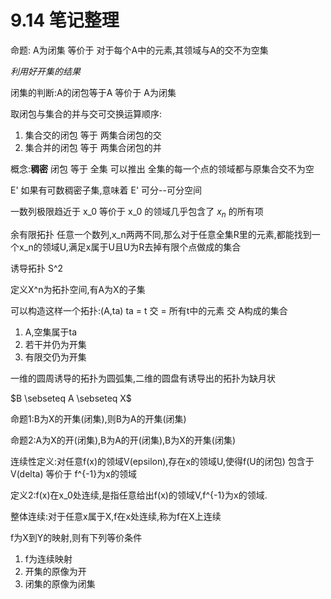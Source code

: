 # 9.14 笔记整理

命题: A为闭集 等价于 对于每个A中的元素,其领域与A的交不为空集

*利用好开集的结果* 

闭集的判断:A的闭包等于A 等价于 A为闭集

取闭包与集合的并与交可交换运算顺序:
1. 集合交的闭包 等于 两集合闭包的交
2. 集合并的闭包 等于 两集合闭包的并

概念:**稠密** 闭包 等于 全集
可以推出 全集的每一个点的领域都与原集合交不为空

E' 如果有可数稠密子集,意味着 E' 可分--可分空间

一数列极限趋近于 x_0 等价于 x_0 的领域几乎包含了 ${x_n}$ 的所有项

余有限拓扑 任意一个数列,x_n两两不同,那么对于任意全集R里的元素,都能找到一个x_n的领域U,满足x属于U且U为R去掉有限个点做成的集合

诱导拓扑 S^2

定义X^n为拓扑空间,有A为X的子集

可以构造这样一个拓扑:(A,ta) ta = t 交 = 所有t中的元素 交 A构成的集合

1. A,空集属于ta
2. 若干并仍为开集
3. 有限交仍为开集

一维的圆周诱导的拓扑为圆弧集,二维的圆盘有诱导出的拓扑为缺月状

$B \sebseteq A \sebseteq X$

命题1:B为X的开集(闭集),则B为A的开集(闭集)

命题2:A为X的开(闭集),B为A的开(闭集),B为X的开集(闭集)

连续性定义:对任意f(x)的领域V(epsilon),存在x的领域U,使得f(U的闭包) 包含于 V(delta) 等价于 f^{-1}为x的领域

定义2:f(x)在x_0处连续,是指任意给出f(x)的领域V,f^{-1}为x的领域.

整体连续:对于任意x属于X,f在x处连续,称为f在X上连续

f为X到Y的映射,则有下列等价条件
1. f为连续映射
2. 开集的原像为开
3. 闭集的原像为闭集
